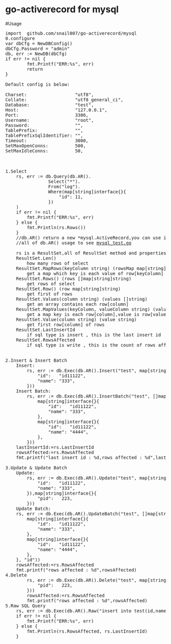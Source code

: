 # go-activerecord for mysql

#Usage
<pre>
import  github.com/snail007/go-activerecord/mysql
0.configure 
var dbCfg = NewDBConfig()
dbCfg.Password = "admin"
db, err := NewDB(dbCfg)
if err != nil {
		fmt.Printf("ERR:%s", err)
        return
}

Default config is below:

Charset:                  "utf8",
Collate:                  "utf8_general_ci",
Database:                 "test",
Host:                     "127.0.0.1",
Port:                     3306,
Username:                 "root",
Password:                 "",
TablePrefix:              "",
TablePrefixSqlIdentifier: "",
Timeout:                  3000,
SetMaxOpenConns:          500,
SetMaxIdleConns:          50,



1.Select
	rs, err := db.Query(db.AR().
                Select("*").
                From("log").
                Where(map[string]interface{}{
                    "id": 11,
                })
    )
    if err != nil {
		fmt.Printf("ERR:%s", err)
	} else {
		fmt.Println(rs.Rows())
	}
    //db.AR() return a new *mysql.ActiveRecord,you can use it to build you sql.
    //all of db.AR() usage to see <a href="https://github.com/snail007/go-activerecord/blob/master/mysql/mysql_test.go">mysql_test.go</a>

    rs is a ResultSet,all of ResultSet method and properties is :
    ResultSet.Len()
        how many rows of select
    ResultSet.MapRows(keyColumn string) (rowsMap map[string]map[string]string)
        get a map which key is each value of row[keyColumn]
    ResultSet.Rows() (rows []map[string]string)
        get rows of select
    ResultSet.Row() (row map[string]string)
        get first of rows
    ResultSet.Values(column string) (values []string)
        get an array contains each row[column] 
    ResultSet.MapValues(keyColumn, valueColumn string) (values map[string]string)
        get a map key is each row[column],value is row[valueColumn]
    ResultSet.Value(column string) (value string)
        get first row[column] of rows
    ResultSet.LastInsertId
        if sql type is insert , this is the last insert id
    ResultSet.RowsAffected
        if sql type is write , this is the count of rows affected

	
2.Insert & Insert Batch
    Insert:
        rs, err := db.Exec(db.AR().Insert("test", map[string]interface{}{
			"id":   "id11122",
			"name": "333",
		}))
    Insert Batch:
        rs, err := db.Exec(db.AR().InsertBatch("test", []map[string]interface{}{
            map[string]interface{}{
                "id":   "id11122",
                "name": "333",
            },
            map[string]interface{}{
                "id":   "id11122",
                "name": "4444",
            },
        }))
    lastInsertId:=rs.LastInsertId
    rowsAffected:=rs.RowsAffected
    fmt.printf("last insert id : %d,rows affected : %d",lastInsertId,rowsAffected)
	
3.Update & Update Batch
    Update:
        rs, err := db.Exec(db.AR().Update("test", map[string]interface{}{
			"id":   "id11122",
			"name": "333",
		}),map[string]interface{}{
			"pid":   223,
		}))
    Update Batch:
    rs, err := db.Exec(db.AR().UpdateBatch("test", []map[string]interface{}{
		map[string]interface{}{
			"id":   "id11122",
			"name": "333",
		},
		map[string]interface{}{
			"id":   "id11122",
			"name": "4444",
		},
	}, "id"))
    rowsAffected:=rs.RowsAffected
    fmt.printf("rows affected : %d",rowsAffected)
4.Delete
        rs, err := db.Exec(db.AR().Delete("test", map[string]interface{}{
			"pid":   223,
		}))
        rowsAffected:=rs.RowsAffected
        fmt.printf("rows affected : %d",rowsAffected)
5.Raw SQL Query
    rs, err := db.Exec(db.AR().Raw("insert into test(id,name) values (?,?)", 555,"6666"))
	if err != nil {
		fmt.Printf("ERR:%s", err)
	} else {
		fmt.Println(rs.RowsAffected, rs.LastInsertId)
	}
</pre>